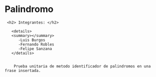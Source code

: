 # Palindromo
<body>
  <div>
  
     <h2> Integrantes: </h2>
     
       <details>
       <summary></summary>
          -Luis Burgos
          -Fernando Robles
          -Felipe Sanzana 
       </details>


        Prueba unitaria de metodo identificador de palindromos en una frase insertada.
</div>
</body>
